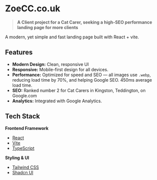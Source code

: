 # ZoeCC.co.uk

> **A Client project for a Cat Carer, seeking a high-SEO performance landing page for more clients**

A modern, yet simple and fast landing page built with React + vite.

## Features

- **Modern Design:** Clean, responsive UI
- **Responsive:** Mobile-first design for all devices.
- **Performance:** Optimized for speed and SEO — all images use `.webp`, reducing load time by 70%, and helping Google SEO. 450ms average load time.
- **SEO:** Ranked number 2 for Cat Carers in Kingston, Teddington, on Google.com
- **Analytics:** Integrated with Google Analytics.

## Tech Stack

**Frontend Framework**

- [React](https://react.dev/)
- [Vite](https://vitejs.dev/)
- [TypeScript](https://www.typescriptlang.org/)

**Styling & UI**

- [Tailwind CSS](https://tailwindcss.com/)
- [Shadcn UI](https://ui.shadcn.com/)
